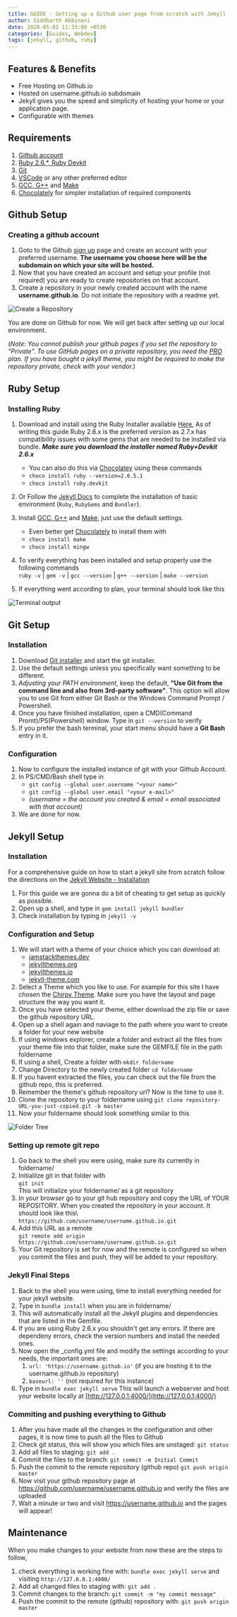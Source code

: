 ```yaml
---
title: GUIDE - Setting up a Github user page from scratch with Jekyll
author: Siddharth Abbineni
date: 2020-05-02 11:33:00 +0530
categories: [Guides, Webdev]
tags: [jekyll, github, ruby]
---
```


## Features & Benefits

- Free Hosting on Github.io
- Hosted on username.github.io subdomain
- Jekyll gives you the speed and simplicity of hosting your home or your application page.
- Configurable with themes

## Requirements

1. [Github account](https://github.com/join)
2. [Ruby 2.6.\*, Ruby Devkit](https://rubyinstaller.org/downloads/)
3. [Git](https://git-scm.com/downloads)
4. [VSCode](https://code.visualstudio.com/) or any other preferred editor
5. [GCC, G++](https://jmeubank.github.io/tdm-gcc/download/) and [Make](https://gcc.gnu.org/install/)
6. [Chocolately](https://chocolatey.org) for simpler installation of required components

## Github Setup

### Creating a github account

1. Goto to the Github [sign up](https://github.com/join) page and create an account with your preferred username. **The username you choose here will be the subdomain on which your site will be hosted.**
2. Now that you have created an account and setup your profile (not required) you are ready to create repositories on that account.
3. Create a repository in your newly created account with the name **username.github.io**. Do not initiate the repository with a readme yet.

![Create a Repository](../../assets/img/images/newRepo.png)

You are done on Github for now. We will get back after setting up our local environment.

(_Note: You cannot publish your github pages if you set the repository to "Private". To use GitHub pages on a private repository, you need the [PRO](https://github.com/pricing) plan. If you have bought a jekyll theme, you might be required to make the repository private, check with your vendor._)

## Ruby Setup

### Installing Ruby

1. Download and install using the Ruby Installer available [Here](https://rubyinstaller.org/downloads/), As of writing this guide Ruby 2.6.x is the preferred version as 2.7.x has compatibility issues with some gems that are needed to be installed via bundle. **_Make sure you download the installer named Ruby+Devkit 2.6.x_**

      - You can also do this via [Chocolatey](https://chocolatey.org/) using these commands
      - `choco install ruby --version=2.6.5.1`
      - `choco install ruby.devkit`

2. Or Follow the [Jekyll Docs](https://jekyllrb.com/docs/installation/) to complete the installation of basic environment (`Ruby`, `RubyGems` and `Bundler`).
3. Install [GCC, G++](https://jmeubank.github.io/tdm-gcc/download/) and [Make](https://gcc.gnu.org/install/), just use the default settings.
      - Even better get [Chocolately](https://chocolatey.org) to install them with
      - `choco install make`
      - `choco install mingw`

4) To verify everything has been installed and setup properly use the following commands\
   `ruby -v` | `gem -v` | `gcc --version` | `g++ --version` | `make --version`

5) If everything went according to plan, your terminal should look like this

![Terminal output](../../assets/img/images/rubyCheck.png)

## Git Setup

### Installation

1. Download [Git installer](https://git-scm.com/downloads) and start the git installer.
2. Use the default settings unless you specifically want something to be different.
3. _Adjusting your PATH environment_, keep the default, **"Use Git from the command line and also from 3rd-party software"**. This option will allow you to use Git from either Git Bash or the Windows Command Prompt / Powershell.
4. Once you have finished installation, open a CMD(Command Promt)/PS(Powershell) window. Type in `git --version` to verify
5. If you prefer the bash terminal, your start menu should have a **Git Bash** entry in it.

### Configuration

1. Now to configure the installed instance of git with your Github Account.
2. In PS/CMD/Bash shell type in
      - `git config --global user.username "<your name>"`
      - `git config --global user.email "<your e-mail>"`
      - _(username = the account you created & email = email associated with that account)_
3. We are done for now.

## Jekyll Setup

### Installation

For a comprehensive guide on how to start a jekyll site from scratch follow the directions on the [Jekyll Website - Installation](https://jekyllrb.com/docs/installation/)

1. For this guide we are gonna do a bit of cheating to get setup as quickly as possible.
2. Open up a shell, and type in `gem install jekyll bundler`
3. Check installation by typing in `jekyll -v`

### Configuration and Setup

1. We will start with a theme of your choice which you can download at:
      - [jamstackthemes.dev](https://jamstackthemes.dev/ssg/jekyll/)
      - [jekyllthemes.org](http://jekyllthemes.org/)
      - [jekyllthemes.io](https://jekyllthemes.io/)
      - [jekyll-theme.com](https://jekyll-themes.com/)
2. Select a Theme which you like to use. For example for this site I have chosen the [Chirpy Theme](https://github.com/cotes2020/jekyll-theme-chirpy). Make sure you have the layout and page structure the way you want it.
3. Once you have selected your theme, either download the zip file or save the github repository URL.
4. Open up a shell again and naviage to the path where you want to create a folder for your new website
5. If using windows explorer, create a folder and extract all the files from your theme file into that folder, make sure the GEMFILE file in the path foldername
6. If using a shell, Create a folder with `mkdir foldername`
7. Change Directory to the newly created folder `cd foldername`
8. If you havent extracted the files, you can check out the file from the github repo, this is preferred.
9. Remember the theme's github repository url? Now is the time to use it.
10. Clone the repository to your foldername using `git clone repository-URL-you-just-copied.git -b master`
11. Now your foldername should look something similar to this

![Folder Tree](../../assets/img/images/directoryList.png)

### Setting up remote git repo

1. Go back to the shell you were using, make sure its currently in foldername/
2. Initialilze git in that folder with\
   `git init`\
   This will initialize your foldername/ as a git repository
3. In your browser go to your git hub repository and copy the URL of YOUR REPOSITORY. When you created the repository in your account. It should look like this\ `https://github.com/username/username.github.io.git`
4. Add this URL as a remote\
   `git remote add origin https://github.com/username/username.github.io.git`
5. Your Git repository is set for now and the remote is configured so when you commit the files and push, they will be added to your repository.

### Jekyll Final Steps

1. Back to the shell you were using, time to install everything needed for your jekyll website.
2. Type in `bundle install` when you are in foldername/
3. This will automatically install all the Jekyll plugins and dependencies that are listed in the Gemfile.
4. If you are using Ruby 2.6.x you shouldn't get any errors. If there are dependeny errors, check the version numbers and install the needed ones.
5. Now open the \_config.yml file and modify the settings according to your needs, the important ones are:
      1. `url: 'https://username.github.io'` (if you are hosting it to the username.github.io repository)
      2. `baseurl: ''` (not required for this instance)
6. Type in `bundle exec jekyll serve` This will launch a webserver and host your website locally at [http://127.0.0.1:4000/](http://127.0.0.1:4000/)

### Commiting and pushing everything to Github

1. After you have made all the changes in the configuration and other pages, it is now time to push all the files to Github
2. Check git status, this will show you which files are unstaged: `git status`
3. Add all files to staging: `git add .`
4. Commit the files to the branch: `git commit -m Initial Commit`
5. Push the commit to the remote repository (github repo) `git push origin master`
6. Now visit your github repository page at https://github.com/username/username.github.io and verify the files are uploaded
7. Wait a minute or two and visit https://username.github.io and the pages will appear!

## Maintenance

When you make changes to your website from now these are the steps to follow,

1. check everything is working fine with: `bundle exec jekyll serve` and visiting `http://127.0.0.1:4000/`
2. Add all changed files to staging with: `git add .`
3. Commit changes to the branch: `git commit -m "my commit message"`
4. Push the commit to the remote (github) repository with: `git push origin master`
